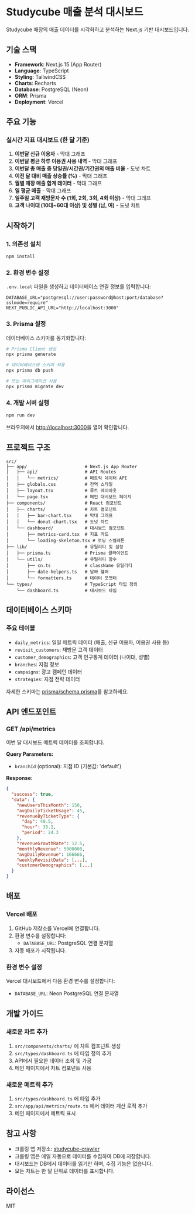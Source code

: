 # Studycube 매출 분석 대시보드

Studycube 매장의 매출 데이터를 시각화하고 분석하는 Next.js 기반 대시보드입니다.

## 기술 스택

- **Framework**: Next.js 15 (App Router)
- **Language**: TypeScript
- **Styling**: TailwindCSS
- **Charts**: Recharts
- **Database**: PostgreSQL (Neon)
- **ORM**: Prisma
- **Deployment**: Vercel

## 주요 기능

### 실시간 지표 대시보드 (한 달 기준)

1. **이번달 신규 이용자** - 막대 그래프
2. **이번달 평균 하루 이용권 사용 내역** - 막대 그래프
3. **이번달 총 매출 중 당일권/시간권/기간권의 매출 비율** - 도넛 차트
4. **이전 달 대비 매출 상승률 (%)** - 막대 그래프
5. **월별 매장 매출 합계 데이터** - 막대 그래프
6. **일 평균 매출** - 막대 그래프
7. **일주일 고객 재방문자 수 (1회, 2회, 3회, 4회 이상)** - 막대 그래프
8. **고객 나이대 (10대~60대 이상) 및 성별 (남, 여)** - 도넛 차트

## 시작하기

### 1. 의존성 설치

```bash
npm install
```

### 2. 환경 변수 설정

`.env.local` 파일을 생성하고 데이터베이스 연결 정보를 입력합니다:

```env
DATABASE_URL="postgresql://user:password@host:port/database?sslmode=require"
NEXT_PUBLIC_API_URL="http://localhost:3000"
```

### 3. Prisma 설정

데이터베이스 스키마를 동기화합니다:

```bash
# Prisma Client 생성
npx prisma generate

# 데이터베이스에 스키마 적용
npx prisma db push

# 또는 마이그레이션 사용
npx prisma migrate dev
```

### 4. 개발 서버 실행

```bash
npm run dev
```

브라우저에서 [http://localhost:3000](http://localhost:3000)을 열어 확인합니다.

## 프로젝트 구조

```
src/
├── app/                      # Next.js App Router
│   ├── api/                  # API Routes
│   │   └── metrics/          # 메트릭 데이터 API
│   ├── globals.css           # 전역 스타일
│   ├── layout.tsx            # 루트 레이아웃
│   └── page.tsx              # 메인 대시보드 페이지
├── components/               # React 컴포넌트
│   ├── charts/               # 차트 컴포넌트
│   │   ├── bar-chart.tsx     # 막대 그래프
│   │   └── donut-chart.tsx   # 도넛 차트
│   └── dashboard/            # 대시보드 컴포넌트
│       ├── metrics-card.tsx  # 지표 카드
│       └── loading-skeleton.tsx # 로딩 스켈레톤
├── lib/                      # 유틸리티 및 설정
│   ├── prisma.ts             # Prisma 클라이언트
│   └── utils/                # 유틸리티 함수
│       ├── cn.ts             # className 유틸리티
│       ├── date-helpers.ts   # 날짜 헬퍼
│       └── formatters.ts     # 데이터 포맷터
└── types/                    # TypeScript 타입 정의
    └── dashboard.ts          # 대시보드 타입
```

## 데이터베이스 스키마

### 주요 테이블

- `daily_metrics`: 일일 메트릭 데이터 (매출, 신규 이용자, 이용권 사용 등)
- `revisit_customers`: 재방문 고객 데이터
- `customer_demographics`: 고객 인구통계 데이터 (나이대, 성별)
- `branches`: 지점 정보
- `campaigns`: 광고 캠페인 데이터
- `strategies`: 지점 전략 데이터

자세한 스키마는 [prisma/schema.prisma](prisma/schema.prisma)를 참고하세요.

## API 엔드포인트

### GET /api/metrics

이번 달 대시보드 메트릭 데이터를 조회합니다.

**Query Parameters:**
- `branchId` (optional): 지점 ID (기본값: 'default')

**Response:**
```json
{
  "success": true,
  "data": {
    "newUsersThisMonth": 150,
    "avgDailyTicketUsage": 45,
    "revenueByTicketType": {
      "day": 40.5,
      "hour": 35.2,
      "period": 24.3
    },
    "revenueGrowthRate": 12.5,
    "monthlyRevenue": 5000000,
    "avgDailyRevenue": 166666,
    "weeklyRevisitData": [...],
    "customerDemographics": [...]
  }
}
```

## 배포

### Vercel 배포

1. GitHub 저장소를 Vercel에 연결합니다.
2. 환경 변수를 설정합니다:
   - `DATABASE_URL`: PostgreSQL 연결 문자열
3. 자동 배포가 시작됩니다.

### 환경 변수 설정

Vercel 대시보드에서 다음 환경 변수를 설정합니다:

- `DATABASE_URL`: Neon PostgreSQL 연결 문자열

## 개발 가이드

### 새로운 차트 추가

1. `src/components/charts/` 에 차트 컴포넌트 생성
2. `src/types/dashboard.ts` 에 타입 정의 추가
3. API에서 필요한 데이터 조회 및 가공
4. 메인 페이지에서 차트 컴포넌트 사용

### 새로운 메트릭 추가

1. `src/types/dashboard.ts` 에 타입 추가
2. `src/app/api/metrics/route.ts` 에서 데이터 계산 로직 추가
3. 메인 페이지에서 메트릭 표시

## 참고 사항

- 크롤링 앱 저장소: [studycube-crawler](https://github.com/bomnalstudy/studycube-crawler)
- 크롤링 앱은 매일 자동으로 데이터를 수집하여 DB에 저장합니다.
- 대시보드는 DB에서 데이터를 읽기만 하며, 수집 기능은 없습니다.
- 모든 차트는 한 달 단위로 데이터를 표시합니다.

## 라이선스

MIT

